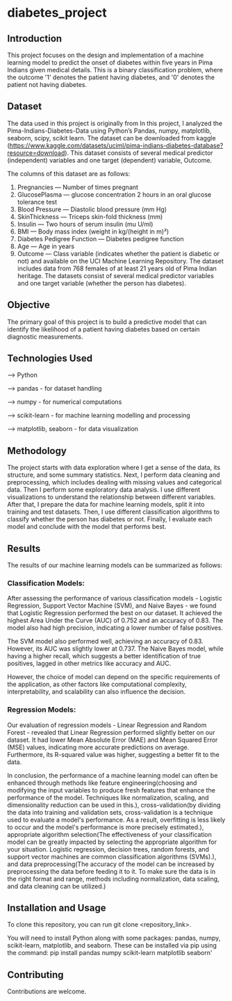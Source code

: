 # diabetes_project
## Introduction
This project focuses on the design and implementation of a machine learning model to predict the onset of diabetes within five years in Pima Indians given medical details. This is a binary classification problem, where the outcome '1' denotes the patient having diabetes, and '0' denotes the patient not having diabetes.

## Dataset
The data used in this project is originally from In this project, I analyzed the Pima-Indians-Diabetes-Data using Python’s Pandas, numpy, matplotlib, seaborn, scipy, scikit learn. The dataset can be downloaded from kaggle (https://www.kaggle.com/datasets/uciml/pima-indians-diabetes-database?resource=download). This dataset consists of several medical predictor (independent) variables and one target (dependent) variable, Outcome. 

The columns of this dataset are as follows:

1. Pregnancies — Number of times pregnant
2. GlucosePlasma — glucose concentration 2 hours in an oral glucose tolerance test
3. Blood Pressure — Diastolic blood pressure (mm Hg)
4. SkinThickness — Triceps skin-fold thickness (mm)
5. Insulin — Two hours of serum insulin (mu U/ml)
6. BMI — Body mass index (weight in kg/(height in m)²)
7. Diabetes Pedigree Function — Diabetes pedigree function
8. Age — Age in years
9. Outcome — Class variable (indicates whether the patient is diabetic or not)
 and available on the UCI Machine Learning Repository. The dataset includes data from 768 females of at least 21 years old of Pima Indian heritage. The datasets consist of several medical predictor variables and one target variable (whether the person has diabetes).

## Objective
The primary goal of this project is to build a predictive model that can identify the likelihood of a patient having diabetes based on certain diagnostic measurements.



## Technologies Used
--> Python

--> pandas - for dataset handling

--> numpy - for numerical computations

--> scikit-learn - for machine learning modelling and processing

--> matplotlib, seaborn - for data visualization



## Methodology
The project starts with data exploration where I get a sense of the data, its structure, and some summary statistics. Next, I perform data cleaning and preprocessing, which includes dealing with missing values and categorical data. Then I perform some exploratory data analysis. I use different visualizations to understand the relationship between different variables. After that, I prepare the data for machine learning models, split it into training and test datasets. Then, I use different classification algorithms to classify whether the person has diabetes or not. Finally, I evaluate each model and conclude with the model that performs best.



## Results
The results of our machine learning models can be summarized as follows:

### Classification Models:
After assessing the performance of various classification models - Logistic Regression, Support Vector Machine (SVM), and Naive Bayes - we found that Logistic Regression performed the best on our dataset. It achieved the highest Area Under the Curve (AUC) of 0.752 and an accuracy of 0.83. The model also had high precision, indicating a lower number of false positives.

The SVM model also performed well, achieving an accuracy of 0.83. However, its AUC was slightly lower at 0.737. The Naive Bayes model, while having a higher recall, which suggests a better identification of true positives, lagged in other metrics like accuracy and AUC.

However, the choice of model can depend on the specific requirements of the application, as other factors like computational complexity, interpretability, and scalability can also influence the decision.

### Regression Models:
Our evaluation of regression models - Linear Regression and Random Forest - revealed that Linear Regression performed slightly better on our dataset. It had lower Mean Absolute Error (MAE) and Mean Squared Error (MSE) values, indicating more accurate predictions on average. Furthermore, its R-squared value was higher, suggesting a better fit to the data.

In conclusion, the performance of a machine learning model can often be enhanced through methods like feature engineering(choosing and modifying the input variables to produce fresh features that enhance the performance of the model. Techniques like normalization, scaling, and dimensionality reduction can be used in this.), cross-validation(by dividing the data into training and validation sets, cross-validation is a technique used to evaluate a model's performance. As a result, overfitting is less likely to occur and the model's performance is more precisely estimated.), appropriate algorithm selection(The effectiveness of your classification model can be greatly impacted by selecting the appropriate algorithm for your situation. Logistic regression, decision trees, random forests, and support vector machines are common classification algorithms (SVMs).), and data preprocessing(The accuracy of the model can be increased by preprocessing the data before feeding it to it. To make sure the data is in the right format and range, methods including normalization, data scaling, and data cleaning can be utilized.)


## Installation and Usage
To clone this repository, you can run git clone <repository_link>.

You will need to install Python along with some packages: pandas, numpy, scikit-learn, matplotlib, and seaborn. These can be installed via pip using the command: pip install pandas numpy scikit-learn matplotlib seaborn'


## Contributing
Contributions are welcome. 
